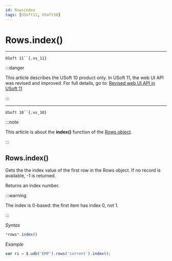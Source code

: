 ```yaml
---
id: Rowsindex
tags: [USoft11, USoft10]
---
```

# Rows.index()



----

`USoft 11``{.vs_11}`


:::danger

This article describes the USoft 10 product only.
In USoft 11, the web UI API was revised and improved. For full details, go to:
[Revised web UI API in USoft 11](/Web_and_app_UIs/UDB_udb/Revised_web_UI_API_in_USoft_11.md)

:::

----

`USoft 10``{.vs_10}`


:::note

This article is about the **index()** function of the [Rows object](/Web_and_app_UIs/UDB_Rows).

:::

## **Rows.index()**

Gets the the index value of the first row in the Rows object. If no record is available, -1 is returned.

Returns an index number.


:::warning

The index is 0-based: the first item has index 0, not 1.

:::

*Syntax*

```js
*rows*.index()
```

*Example*

```js
var ri = $.udb('EMP').rows('current').index();
```

 